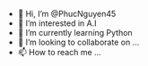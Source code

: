 - 👋 Hi, I’m @PhucNguyen45
- 👀 I’m interested in A.I
- 🌱 I’m currently learning Python
- 💞️ I’m looking to collaborate on ...
- 📫 How to reach me ...

<!---
PhucNguyen45/PhucNguyen45 is a ✨ special ✨ repository because its `README.md` (this file) appears on your GitHub profile.
You can click the Preview link to take a look at your changes.
--->
